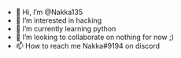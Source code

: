 - 👋 Hi, I’m @Nakka135
- 👀 I’m interested in hacking
- 🌱 I’m currently learning python
- 💞️ I’m looking to collaborate on nothing for now ;)
- 📫 How to reach me Nakka#9194 on discord

<!---
Nakka135/Nakka135 is a ✨ special ✨ repository because its `README.md` (this file) appears on your GitHub profile.
You can click the Preview link to take a look at your changes.
--->
